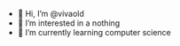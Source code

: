 - 👋 Hi, I’m @vivaold
- 👀 I’m interested in a nothing 
- 🌱 I’m currently learning computer science


<!---
vivaold/vivaold is a ✨ special ✨ repository because its `README.md` (this file) appears on your GitHub profile.
You can click the Preview link to take a look at your changes.
--->

